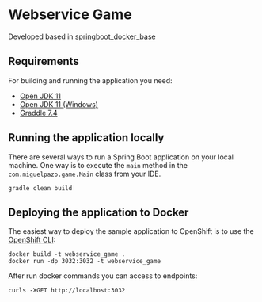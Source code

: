 # Webservice Game

Developed based in [springboot_docker_base](https://github.com/MiguelPazo/springboot_docker_base)

## Requirements

For building and running the application you need:

- [Open JDK 11](https://www.openlogic.com/openjdk-downloads)
- [Open JDK 11 (Windows)](https://docs.microsoft.com/es-es/java/openjdk/download)
- [Graddle 7.4](https://gradle.org/install)

## Running the application locally

There are several ways to run a Spring Boot application on your local machine. One way is to execute the `main` method
in the `com.miguelpazo.game.Main` class from your IDE.

```shell
gradle clean build
```

## Deploying the application to Docker

The easiest way to deploy the sample application to OpenShift is to use
the [OpenShift CLI](https://docs.openshift.org/latest/cli_reference/index.html):

```shell
docker build -t webservice_game .
docker run -dp 3032:3032 -t webservice_game
```

After run docker commands you can access to endpoints:

```shell
curls -XGET http://localhost:3032
```
